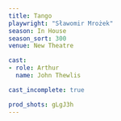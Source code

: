 ```yaml
---
title: Tango
playwright: "Sławomir Mrożek"
season: In House
season_sort: 300
venue: New Theatre 

cast:
- role: Arthur 
  name: John Thewlis

cast_incomplete: true 

prod_shots: gLgJ3h
---
```

